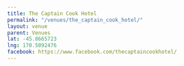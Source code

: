 ```yaml
---
title: The Captain Cook Hotel
permalink: "/venues/the_captain_cook_hotel/"
layout: venue
parent: Venues
lat: -45.8665723
lng: 170.5092476
facebook: https://www.facebook.com/thecaptaincookhotel/
---
```


